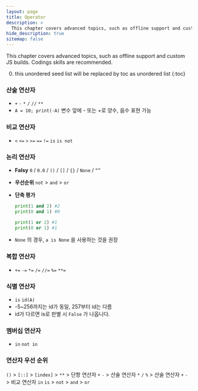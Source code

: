 ```yaml
---
layout: page
title: Operator
description: >
  This chapter covers advanced topics, such as offline support and custom JS builds. Codings skills are recommended.
hide_description: true
sitemap: false
---
```


This chapter covers advanced topics, such as offline support and custom JS builds. Codings skills are recommended.

0. this unordered seed list will be replaced by toc as unordered list
{:toc}

### 산술 연산자

- `+` `-` `*` `/` `//` `**`
- `A = 10; print(-A)` 변수 앞에 - 또는 +로 양수, 음수 표현 가능

### 비교 연산자

- `<` `<=` `>` `>=` `==` `!=` `is` `is not`

### 논리 연산자

- **Falsy** `0` / `0.0` / `()` / `[]` / `{}` / `None` / `“”`
- **우선순위** `not` > `and` > `or`
- **단축 평가**
    
    ```python
    print(1 and 2) #2
    print(0 and 1) #0
    
    print(1 or 2) #1
    print(0 or 1) #1
    ```
    
- `None` 의 경우, `a is None` 을 사용하는 것을 권장

### 복합 연산자

- `+=` `-=` `*=` `/=` `//=` `%=` `**=`

### 식별 연산자

- `is` `id(A)`
- -5~256까지는 id가 동일, 257부터 id는 다름
- id가 다르면 is로 판별 시 `False` 가 나옵니다.

### 멤버십 연산자

- `in` `not in`

### 연산자 우선 순위

`()` > `[::]` > `[index]` > `**` > 단항 연산자 `+` `-` > 산술 연산자 `*` `/` `%` > 산술 연산자 `+` `-` > 비교 연산자 `in` `is` > `not` > `and` > `or`
